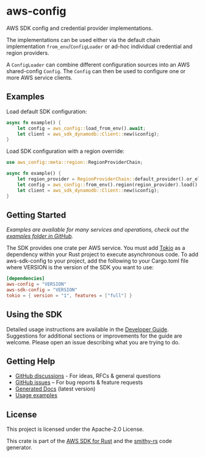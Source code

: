 # aws-config

AWS SDK config and credential provider implementations.

 The implementations can be used either via the default chain implementation `from_env`/`ConfigLoader` or ad-hoc individual credential and region providers.

A `ConfigLoader` can combine different configuration sources into an AWS shared-config `Config`. The `Config` can then be used to configure one or more AWS service clients.

## Examples

Load default SDK configuration:

```rust
async fn example() {
    let config = aws_config::load_from_env().await;
    let client = aws_sdk_dynamodb::Client::new(&config);
}
```

Load SDK configuration with a region override:

```rust
use aws_config::meta::region::RegionProviderChain;

async fn example() {
    let region_provider = RegionProviderChain::default_provider().or_else("us-east-1");
    let config = aws_config::from_env().region(region_provider).load().await;
    let client = aws_sdk_dynamodb::Client::new(&config);
}
```

## Getting Started

_Examples are available for many services and operations, check out the [examples folder in GitHub][Usage examples]._

The SDK provides one crate per AWS service. You must add [Tokio] as a dependency within your Rust project to execute asynchronous code. To add aws-sdk-config to your project, add the following to your Cargo.toml file where VERSION is the version of the SDK you want to use:

```toml
[dependencies]
aws-config = "VERSION"
aws-sdk-config = "VERSION"
tokio = { version = "1", features = ["full"] }
```

## Using the SDK

Detailed usage instructions are available in the [Developer Guide](https://docs.aws.amazon.com/sdk-for-rust/latest/dg/welcome.html).
Suggestions for additional sections or improvements for the guide are welcome. Please open an issue describing what you are trying to do.

## Getting Help

- [GitHub discussions] - For ideas, RFCs & general questions
- [GitHub issues] – For bug reports & feature requests
- [Generated Docs] (latest version)
- [Usage examples]

## License

This project is licensed under the Apache-2.0 License.

[examples folder in GitHub]: https://github.com/awslabs/aws-sdk-rust/tree/main/examples
[Tokio]: https://crates.io/crates/tokio
[Guide]: https://github.com/awslabs/aws-sdk-rust/blob/main/Guide.md
[GitHub discussions]: https://github.com/awslabs/aws-sdk-rust/discussions
[GitHub issues]: https://github.com/awslabs/aws-sdk-rust/issues/new/choose
[Generated Docs]: https://awslabs.github.io/aws-sdk-rust/
[Usage examples]: https://github.com/awslabs/aws-sdk-rust/tree/main/examples

<!-- anchor_start:footer -->
This crate is part of the [AWS SDK for Rust](https://awslabs.github.io/aws-sdk-rust/) and the [smithy-rs](https://github.com/smithy-lang/smithy-rs) code generator.
<!-- anchor_end:footer -->
